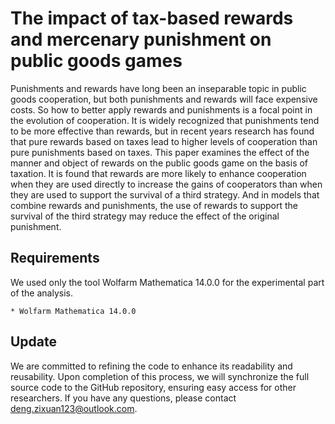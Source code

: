 The impact of tax-based rewards and mercenary
punishment on public goods games
====
Punishments and rewards have long been an inseparable topic in public goods
cooperation, but both punishments and rewards will face expensive costs.
So how to better apply rewards and punishments is a focal point in the
evolution of cooperation. It is widely recognized that punishments tend to
be more effective than rewards, but in recent years research has found that
pure rewards based on taxes lead to higher levels of cooperation than pure
punishments based on taxes. This paper examines the effect of the manner
and object of rewards on the public goods game on the basis of taxation.
It is found that rewards are more likely to enhance cooperation when they
are used directly to increase the gains of cooperators than when they are
used to support the survival of a third strategy. And in models that combine
rewards and punishments, the use of rewards to support the survival of the
third strategy may reduce the effect of the original punishment.

Requirements
----
We used only the tool Wolfarm Mathematica 14.0.0 for the experimental part of the analysis.
```
* Wolfarm Mathematica 14.0.0
```
Update
----
We are committed to refining the code to enhance its readability and reusability. Upon completion of this process, we will synchronize the full source code to the GitHub repository, ensuring easy access for other researchers. If you have any questions, please contact deng.zixuan123@outlook.com. 
